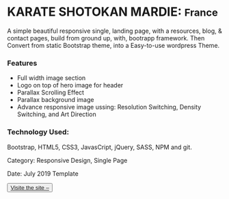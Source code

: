 <!--This a  business theme, is a basic Bootstrap one page websites site  with smooth scrolling. 
Technology: HTML5, CSS3, Bootstrap, JavaScript, jQuery, Sass and PHP. -->

<h1>KARATE SHOTOKAN MARDIE: <small>France</small></h1>

<p>A simple beautiful responsive single, landing page, with a resources, blog, & contact pages, build from ground up, with, bootrapp framework. Then Convert from  static Bootstrap theme, into a Easy-to-use wordpress Theme.</p>

<h3>Features</h3>
    <ul>
        <li>Full width image section</li>
        <li>Logo on top of hero image for header</li>
        <li>Parallax Scrolling Effect</li>
        <li>Parallax background image</li>
        <!-- For better Web Performance -->
        <li>Advance responsive image ussing: Resolution Switching, Density Switching, and Art Direction</li>
    </ul>

<h3>Technology Used:</h3>
    <p> Bootstrap, HTML5, CSS3, JavasCript, jQuery, SASS,  NPM and git. </p>
    <p>Category: Responsive Design, Single Page</p>
    <p>Date: July 2019 Template</p>

<button><a href="http://karateshotokanmardie.com/" target="_blank">Visite the site –</a></button>

<!--
    The minimum resolution on most computer screens is 1024 x 768 pixels, so we recommend a hero image of around 1600 x 500 pixels so you can maintain a 16:9 ratio as a good rule of thumb

    Resolution switching for the background css image
-->
                            
                        


 
